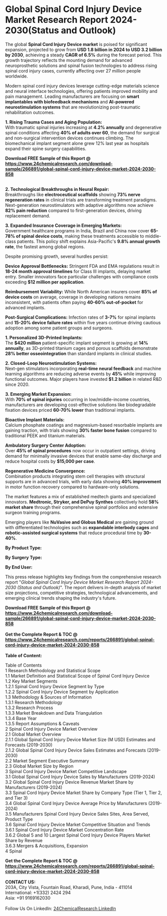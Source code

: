 <h1>Global Spinal Cord Injury Device Market Research Report 2024-2030(Status and Outlook)</h1><p>The global <strong>Spinal Cord Injury Device market</strong> is poised for significant expansion, projected to grow from <strong>USD 1.8 billion in 2024 to USD 3.2 billion by 2030</strong>, achieving a steady <strong>CAGR of 6.5%</strong> during the forecast period. This growth trajectory reflects the mounting demand for advanced neuroprosthetic solutions and spinal fusion technologies to address rising spinal cord injury cases, currently affecting over 27 million people worldwide.</p><p>Modern spinal cord injury devices leverage cutting-edge materials science and neural interface technologies, offering patients improved mobility and pain management. Leading manufacturers are focusing on <strong>smart implantables with biofeedback mechanisms</strong> and <strong>AI-powered neurostimulation systems</strong> that are revolutionizing post-traumatic rehabilitation outcomes.</p><p><strong>1. Rising Trauma Cases and Aging Population:</strong><br>
With traumatic spinal injuries increasing at <strong>4.2% annually</strong> and degenerative spinal conditions affecting <strong>40% of adults over 60</strong>, the demand for surgical and non-surgical intervention devices continues climbing. The biomechanical implant segment alone grew 12% last year as hospitals expand their spine surgery capabilities.</p><div><b>Download FREE Sample of this Report @ 
            <a href="https://www.24chemicalresearch.com/download-sample/266891/global-spinal-cord-injury-device-market-2024-2030-858">
            https://www.24chemicalresearch.com/download-sample/266891/global-spinal-cord-injury-device-market-2024-2030-858</a></b></div><br><p><strong>2. Technological Breakthroughs in Neural Repair:</strong><br>
Breakthroughs like <strong>electroceutical scaffolds</strong> showing <strong>73% nerve regeneration rates</strong> in clinical trials are transforming treatment paradigms. Next-generation neurostimulators with adaptive algorithms now achieve <strong>82% pain reduction</strong> compared to first-generation devices, driving replacement demand.</p><p><strong>3. Expanded Insurance Coverage in Emerging Markets:</strong><br>
Government healthcare programs in India, Brazil and China now cover <strong>65-78% of spinal device costs</strong>, making these treatments accessible to middle-class patients. This policy shift explains Asia-Pacific's <strong>9.8% annual growth rate</strong>, the fastest among global regions.</p><p>Despite promising growth, several hurdles persist:</p><p><strong>Device Approval Bottlenecks:</strong> Stringent FDA and EMA regulations result in <strong>18-24 month approval timelines</strong> for Class III implants, delaying market entry. Smaller innovators face particular challenges with compliance costs exceeding <strong>$12 million per application</strong>.</p><p><strong>Reimbursement Variability:</strong> While North American insurers cover <strong>85% of device costs</strong> on average, coverage in developing nations remains inconsistent, with patients often paying <strong>40-60% out-of-pocket</strong> for advanced implants.</p><p><strong>Post-Surgical Complications:</strong> Infection rates of <strong>3-7%</strong> for spinal implants and <strong>15-20% device failure rates</strong> within five years continue driving cautious adoption among some patient groups and surgeons.</p><p><strong>1. Personalized 3D-Printed Implants:</strong><br>
The <strong>$420 million</strong> patient-specific implant segment is growing at <strong>14% annually</strong>, as 3D-printed titanium cages and porous scaffolds demonstrate <strong>28% better osseointegration</strong> than standard implants in clinical studies.</p><p><strong>2. Closed-Loop Neurostimulation Systems:</strong><br>
Next-gen stimulators incorporating <strong>real-time neural feedback</strong> and machine learning algorithms are reducing adverse events by <strong>45%</strong> while improving functional outcomes. Major players have invested <strong>$1.2 billion</strong> in related R&amp;D since 2020.</p><p><strong>3. Emerging Market Expansion:</strong><br>
With <strong>70% of spinal injuries</strong> occurring in low/middle-income countries, manufacturers are developing cost-effective solutions like biodegradable fixation devices priced <strong>60-70% lower</strong> than traditional implants.</p><p><strong>Bioactive Implant Materials:</strong><br>
    Calcium phosphate coatings and magnesium-based resorbable implants are gaining traction, with trials showing <strong>30% faster bone fusion</strong> compared to traditional PEEK and titanium materials.</p><p><strong>Ambulatory Surgery Center Adoption:</strong><br>
    Over <strong>45% of spinal procedures</strong> now occur in outpatient settings, driving demand for minimally invasive devices that enable same-day discharge and reduce hospital costs by <strong>$15,000 per case</strong>.</p><p><strong>Regenerative Medicine Convergence:</strong><br>
    Combination products integrating stem cell therapies with structural supports are in advanced trials, with early data showing <strong>40% improvement</strong> in motor function recovery compared to hardware-only solutions.</p><p>The market features a mix of established medtech giants and specialized innovators. <strong>Medtronic, Stryker, and DePuy Synthes</strong> collectively hold <strong>58% market share</strong> through their comprehensive spinal portfolios and extensive surgeon training programs.</p><p>Emerging players like <strong>NuVasive and Globus Medical</strong> are gaining ground with differentiated technologies such as <strong>expandable interbody cages</strong> and <strong>robotic-assisted surgical systems</strong> that reduce procedural time by <strong>30-40%</strong>.</p><p><strong>By Product Type:</strong></p><p><strong>By Surgery Type:</strong></p><p><strong>By End User:</strong></p><p>This press release highlights key findings from the comprehensive research report "<em>Global Spinal Cord Injury Device Market Research Report 2024-2030 (Status and Outlook)</em>". The report delivers in-depth analysis of market size projections, competitive strategies, technological advancements, and emerging clinical trends shaping the industry's future.</p><div><b>Download FREE Sample of this Report @ 
            <a href="https://www.24chemicalresearch.com/download-sample/266891/global-spinal-cord-injury-device-market-2024-2030-858">
            https://www.24chemicalresearch.com/download-sample/266891/global-spinal-cord-injury-device-market-2024-2030-858</a></b></div><br><div><b>Get the Complete Report & TOC @ 
            <a href="https://www.24chemicalresearch.com/reports/266891/global-spinal-cord-injury-device-market-2024-2030-858">
            https://www.24chemicalresearch.com/reports/266891/global-spinal-cord-injury-device-market-2024-2030-858</a></b></div><br>
            <b>Table of Content:</b><p>Table of Contents<br />
1 Research Methodology and Statistical Scope<br />
1.1 Market Definition and Statistical Scope of Spinal Cord Injury Device<br />
1.2 Key Market Segments<br />
1.2.1 Spinal Cord Injury Device Segment by Type<br />
1.2.2 Spinal Cord Injury Device Segment by Application<br />
1.3 Methodology & Sources of Information<br />
1.3.1 Research Methodology<br />
1.3.2 Research Process<br />
1.3.3 Market Breakdown and Data Triangulation<br />
1.3.4 Base Year<br />
1.3.5 Report Assumptions & Caveats<br />
2 Spinal Cord Injury Device Market Overview<br />
2.1 Global Market Overview<br />
2.1.1 Global Spinal Cord Injury Device Market Size (M USD) Estimates and Forecasts (2019-2030)<br />
2.1.2 Global Spinal Cord Injury Device Sales Estimates and Forecasts (2019-2030)<br />
2.2 Market Segment Executive Summary<br />
2.3 Global Market Size by Region<br />
3 Spinal Cord Injury Device Market Competitive Landscape<br />
3.1 Global Spinal Cord Injury Device Sales by Manufacturers (2019-2024)<br />
3.2 Global Spinal Cord Injury Device Revenue Market Share by Manufacturers (2019-2024)<br />
3.3 Spinal Cord Injury Device Market Share by Company Type (Tier 1, Tier 2, and Tier 3)<br />
3.4 Global Spinal Cord Injury Device Average Price by Manufacturers (2019-2024)<br />
3.5 Manufacturers Spinal Cord Injury Device Sales Sites, Area Served, Product Type<br />
3.6 Spinal Cord Injury Device Market Competitive Situation and Trends<br />
3.6.1 Spinal Cord Injury Device Market Concentration Rate<br />
3.6.2 Global 5 and 10 Largest Spinal Cord Injury Device Players Market Share by Revenue<br />
3.6.3 Mergers & Acquisitions, Expansion<br />
4 Spinal </p><div><b>Get the Complete Report & TOC @ 
            <a href="https://www.24chemicalresearch.com/reports/266891/global-spinal-cord-injury-device-market-2024-2030-858">
            https://www.24chemicalresearch.com/reports/266891/global-spinal-cord-injury-device-market-2024-2030-858</a></b></div><br><b>CONTACT US:</b><br>
            203A, City Vista, Fountain Road, Kharadi, Pune, India - 411014<br>
            International: +1(332) 2424 294<br>
            Asia: +91 9169162030 <br><br>
            Follow Us On LinkedIn: <a href="https://www.linkedin.com/company/24chemicalresearch/">24ChemicalResearch LinkedIn</a>